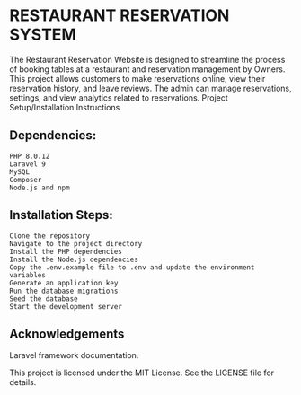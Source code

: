 # RESTAURANT RESERVATION SYSTEM


The Restaurant Reservation Website is designed to streamline the process of booking tables at a restaurant and reservation management by Owners. This project allows customers to make reservations online, view their reservation history, and leave reviews. The admin can manage reservations, settings, and view analytics related to reservations.
Project Setup/Installation Instructions

## Dependencies:

    PHP 8.0.12
    Laravel 9
    MySQL
    Composer
    Node.js and npm

## Installation Steps:

    Clone the repository
    Navigate to the project directory
    Install the PHP dependencies
    Install the Node.js dependencies
    Copy the .env.example file to .env and update the environment variables
    Generate an application key
    Run the database migrations
    Seed the database 
    Start the development server


## Acknowledgements
Laravel framework documentation.
                 

This project is licensed under the MIT License. See the LICENSE file for details.
